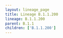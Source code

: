 ```yaml
---
layout: lineage_page
title: Lineage B.1.1.200
lineage: B.1.1.200
parent: B.1.1
children: ['B.1.1.200']
---
```

